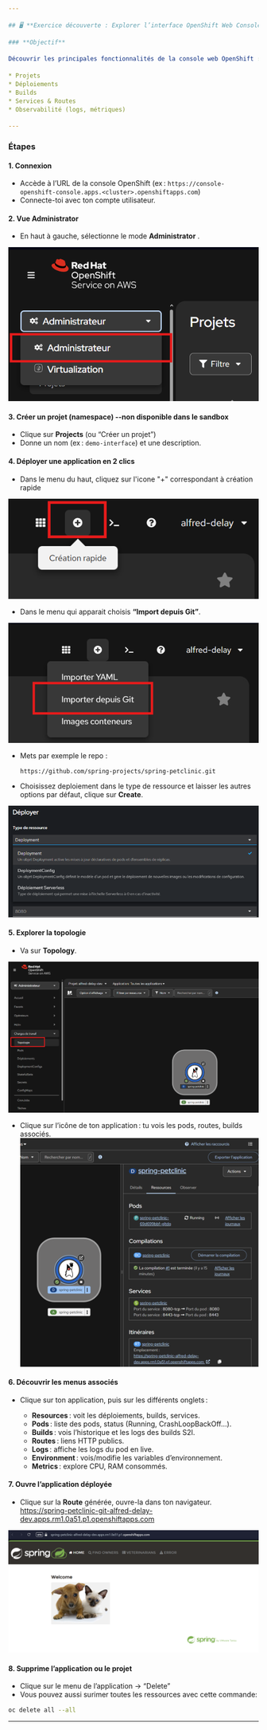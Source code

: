 ```yaml
---

## 🖥️ **Exercice découverte : Explorer l’interface OpenShift Web Console**

### **Objectif**

Découvrir les principales fonctionnalités de la console web OpenShift :

* Projets
* Déploiements
* Builds
* Services & Routes
* Observabilité (logs, métriques)

---
```


### **Étapes**

#### 1. **Connexion**

* Accède à l’URL de la console OpenShift (ex : `https://console-openshift-console.apps.<cluster>.openshiftapps.com`)
* Connecte-toi avec ton compte utilisateur.

#### 2. **Vue Administrator**

* En haut à gauche, sélectionne le mode **Administrator** .

![alt text](image-5.png)

#### 3. **Créer un projet (namespace) --non disponible dans le sandbox**

* Clique sur **Projects** (ou “Créer un projet”)
* Donne un nom (ex : `demo-interface`) et une description.

#### 4. **Déployer une application en 2 clics**

* Dans le menu du haut, cliquez sur l'icone "+" correspondant à création rapide
  
![alt text](image-7.png)
  
* Dans le menu qui apparait choisis **“Import depuis Git”**.
  
![alt text](image-6.png)

* Mets par exemple le repo :

  ```
  https://github.com/spring-projects/spring-petclinic.git
  ```
* Choisissez deploiement dans le type de ressource et laisser les autres options par défaut, clique sur **Create**.

![alt text](image-3.png)

#### 5. **Explorer la topologie**

* Va sur **Topology**.
  
![alt text](image-8.png)

* Clique sur l’icône de ton application : tu vois les pods, routes, builds associés.
![alt text](image-9.png)

#### 6. **Découvrir les menus associés**

* Clique sur ton application, puis sur les différents onglets :

  * **Resources** : voit les déploiements, builds, services.
  * **Pods** : liste des pods, status (Running, CrashLoopBackOff…).
  * **Builds** : vois l’historique et les logs des builds S2I.
  * **Routes** : liens HTTP publics.
  * **Logs** : affiche les logs du pod en live.
  * **Environment** : vois/modifie les variables d’environnement.
  * **Metrics** : explore CPU, RAM consommés.

#### 7. **Ouvre l’application déployée**

* Clique sur la **Route** générée, ouvre-la dans ton navigateur.
https://spring-petclinic-git-alfred-delay-dev.apps.rm1.0a51.p1.openshiftapps.com

![alt text](image-10.png)

#### 8. **Supprime l’application ou le projet**

* Clique sur le menu de l’application → “Delete”
* Vous pouvez aussi surimer toutes les ressources avec cette commande:

```bash
oc delete all --all
```

---
